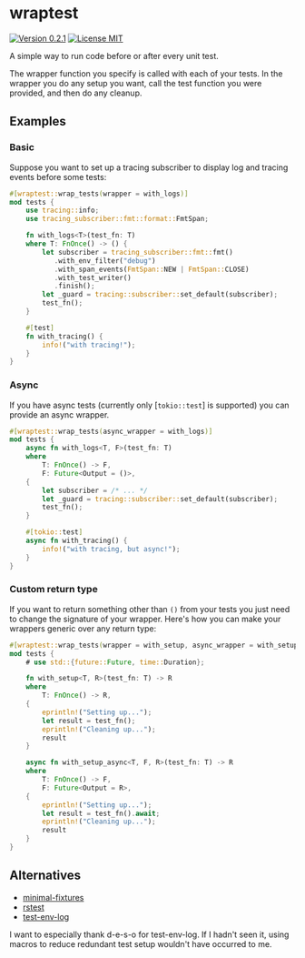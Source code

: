 # wraptest

[![Version 0.2.1](https://img.shields.io/crates/v/wraptest)][crates-io]
[![License MIT](https://img.shields.io/crates/l/wraptest)][crates-io]

A simple way to run code before or after every unit test.

The wrapper function you specify is called with each of your tests. In the
wrapper you do any setup you want, call the test function you were provided,
and then do any cleanup.

## Examples

### Basic

Suppose you want to set up a tracing subscriber to display log and tracing
events before some tests:

```rust
#[wraptest::wrap_tests(wrapper = with_logs)]
mod tests {
    use tracing::info;
    use tracing_subscriber::fmt::format::FmtSpan;

    fn with_logs<T>(test_fn: T)
    where T: FnOnce() -> () {
        let subscriber = tracing_subscriber::fmt::fmt()
           .with_env_filter("debug")
           .with_span_events(FmtSpan::NEW | FmtSpan::CLOSE)
           .with_test_writer()
           .finish();
        let _guard = tracing::subscriber::set_default(subscriber);
        test_fn();
    }

    #[test]
    fn with_tracing() {
        info!("with tracing!");
    }
}
```

### Async

If you have async tests (currently only [`tokio::test`] is supported) you
can provide an async wrapper.

```rust
#[wraptest::wrap_tests(async_wrapper = with_logs)]
mod tests {
    async fn with_logs<T, F>(test_fn: T)
    where
        T: FnOnce() -> F,
        F: Future<Output = ()>,
    {
        let subscriber = /* ... */
        let _guard = tracing::subscriber::set_default(subscriber);
        test_fn();
    }

    #[tokio::test]
    async fn with_tracing() {
        info!("with tracing, but async!");
    }
}
```

### Custom return type

If you want to return something other than `()` from your tests you just
need to change the signature of your wrapper. Here's how you can make your
wrappers generic over any return type:

```rust
#[wraptest::wrap_tests(wrapper = with_setup, async_wrapper = with_setup_async)]
mod tests {
    # use std::{future::Future, time::Duration};

    fn with_setup<T, R>(test_fn: T) -> R
    where
        T: FnOnce() -> R,
    {
        eprintln!("Setting up...");
        let result = test_fn();
        eprintln!("Cleaning up...");
        result
    }

    async fn with_setup_async<T, F, R>(test_fn: T) -> R
    where
        T: FnOnce() -> F,
        F: Future<Output = R>,
    {
        eprintln!("Setting up...");
        let result = test_fn().await;
        eprintln!("Cleaning up...");
        result
    }
}
```

## Alternatives

- [minimal-fixtures][minimal-fixtures]
- [rstest][rstest]
- [test-env-log][test-env-log]

I want to especially thank d-e-s-o for test-env-log. If I hadn't seen it, using
macros to reduce redundant test setup wouldn't have occurred to me.

[minimal-fixtures]: https://github.com/vorner/minimal-fixtures
[rstest]: https://github.com/la10736/rstest
[test-env-log]: https://github.com/d-e-s-o/test-env-log
[crates-io]: https://crates.io/crates/wraptest

